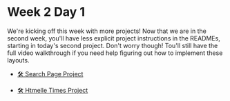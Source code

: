 # Week 2 Day 1

We're kicking off this week with more projects! Now that we are in the second week, you'll have less
explicit project instructions in the READMEs, starting in today's second project. Don't worry
though! Tou'll still have the full video walkthrough if you need help figuring out how to implement
these layouts.

- [🛠️ Search Page Project](./serach_page_project/)

- [🛠️ Htmelle Times Project](./htmelle_times_project/)
